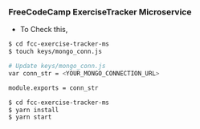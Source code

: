 ### FreeCodeCamp ExerciseTracker Microservice

- To Check this,

```sh
$ cd fcc-exercise-tracker-ms
$ touch keys/mongo_conn.js

# Update keys/mongo_conn.js
var conn_str = <YOUR_MONGO_CONNECTION_URL>

module.exports = conn_str
```

```sh
$ cd fcc-exercise-tracker-ms
$ yarn install
$ yarn start
```